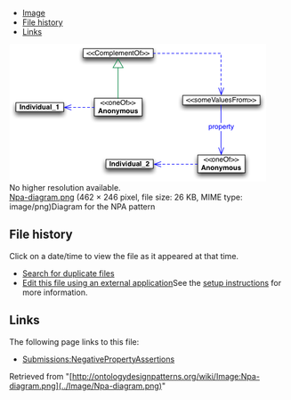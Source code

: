* [Image](../Image/Npa-diagram.png#file)
* [File history](../Image/Npa-diagram.png#filehistory)
* [Links](../Image/Npa-diagram.png#filelinks)

[![Image:Npa-diagram.png](../images/f/f1/Npa-diagram.png)](../images/f/f1/Npa-diagram.png)  
No higher resolution available.  
[Npa-diagram.png](../images/f/f1/Npa-diagram.png)‎ (462 × 246 pixel, file size: 26 KB, MIME type: image/png)Diagram for the NPA pattern




## File history

Click on a date/time to view the file as it appeared at that time.



  
* [Search for duplicate files](http://ontologydesignpatterns.org/wiki/Special:FileDuplicateSearch/Npa-diagram.png "Special:FileDuplicateSearch/Npa-diagram.png")
* [Edit this file using an external application](http://ontologydesignpatterns.org/wiki/index.php?title=Image:Npa-diagram.png&action=edit&externaledit=true&mode=file "Image:Npa-diagram.png")See the [setup instructions](http://www.mediawiki.org/wiki/Manual:External_editors "http://www.mediawiki.org/wiki/Manual:External_editors") for more information.

## Links



The following page links to this file:


* [Submissions:NegativePropertyAssertions](../Submissions/NegativePropertyAssertions "Submissions:NegativePropertyAssertions")


Retrieved from "[http://ontologydesignpatterns.org/wiki/Image:Npa-diagram.png](../Image/Npa-diagram.png)"